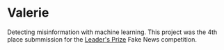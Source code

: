 # Valerie
Detecting misinformation with machine learning. This project was the 4th place submmission for the [Leader's Prize](https://leadersprize.truenorthwaterloo.com/en/) Fake News competition.

